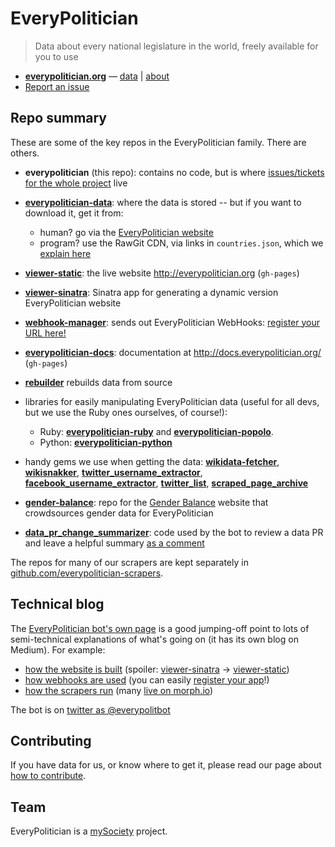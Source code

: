 # EveryPolitician

> Data about every national legislature in the world, freely available for you to use

- **[everypolitician.org](http://everypolitician.org)** —  [data](http://everypolitician.org/countries.html) | [about](http://docs.everypolitician.org/)
- [Report an issue](https://github.com/everypolitician/everypolitician/issues)

## Repo summary

These are some of the key repos in the EveryPolitician family. There are others.

- **everypolitician** (this repo): contains no code, but is where [issues/tickets for the whole project](https://github.com/everypolitician/everypolitician/issues) live

- **[everypolitician-data](https://github.com/everypolitician/everypolitician-data)**: where the data is stored -- but if you want to download it, get it from:
  - human? go via the [EveryPolitician website](http://everypolitician.org)
  - program? use the RawGit CDN, via links in `countries.json`, which we [explain here](http://docs.everypolitician.org/repo_structure.html)

- **[viewer-static](https://github.com/everypolitician/viewer-static)**: the live website http://everypolitician.org (`gh-pages`)

- **[viewer-sinatra](https://github.com/everypolitician/viewer-sinatra)**: Sinatra app for generating a dynamic version EveryPolitician website

- **[webhook-manager](https://github.com/everypolitician/webhook-manager)**: sends out EveryPolitician WebHooks: [register your URL here!](https://everypolitician-app-manager.herokuapp.com/)

- **[everypolitician-docs](https://github.com/everypolitician/everypolitician-docs)**: documentation at http://docs.everypolitician.org/ (`gh-pages`)

* **[rebuilder](https://github.com/everypolitician/rebuilder)** rebuilds data from source

- libraries for easily manipulating EveryPolitician data (useful for all devs, but we use the Ruby ones ourselves, of course!):
  - Ruby:
    **[everypolitician-ruby](https://github.com/everypolitician/everypolitician-ruby)**
    and **[everypolitician-popolo](https://github.com/everypolitician/everypolitician-popolo)**.
  - Python: **[everypolitician-python](https://github.com/everypolitician/everypolitician-python)**
- handy gems we use when getting the data:
  **[wikidata-fetcher](https://github.com/everypolitician/wikidata-fetcher)**,
  **[wikisnakker](https://github.com/everypolitician/wikisnakker])**,
  **[twitter_username_extractor](https://github.com/everypolitician/twitter_username_extractor])**,
  **[facebook_username_extractor](https://github.com/everypolitician/facebook_username_extractor)**,
  **[twitter_list](https://github.com/everypolitician/twitter_list)**,
  **[scraped_page_archive](https://github.com/everypolitician/scraped_page_archive)**
  
- **[gender-balance](https://github.com/everypolitician/gender-balance)**:
  repo for the [Gender Balance](http://www.gender-balance.org/) website that crowdsources gender data for EveryPolitician

- **[data_pr_change_summarizer](https://github.com/everypolitician/data_pr_change_summarizer)**:
  code used by the bot to review a data PR and leave a helpful summary [as a comment](https://medium.com/@everypolitician/i-m-a-bot-who-comments-d1d93b6cab63)

The repos for many of our scrapers are kept separately in [github.com/everypolitician-scrapers](https://github.com/everypolitician-scrapers).

## Technical blog

The [EveryPolitician bot's own page](http://docs.everypolitician.org/bot.html)
is a good jumping-off point to lots of semi-technical explanations of what's
going on (it has its own blog on Medium). For example:

* [how the website is built](https://medium.com/@everypolitician/how-i-build-the-everypolitician-website-6fd581867d10) (spoiler: [viewer-sinatra](https://github.com/everypolitician/viewer-sinatra) &rarr; [viewer-static](https://github.com/everypolitician/viewer-static))
* [how webhooks are used](https://medium.com/@everypolitician/i-webhooks-pass-it-on-703e35e9ee93) (you can easily [register your app](https://everypolitician-app-manager.herokuapp.com/)!)
* [how the scrapers run](https://medium.com/@everypolitician/getting-busy-with-scraper-data-957a2ddd9963) (many [live on morph.io](https://morph.io/everypolitician-scrapers))

The bot is on [twitter as @everypolitbot](https://twitter.com/everypolitbot)

## Contributing

If you have data for us, or know where to get it, please read our page about
[how to contribute](http://docs.everypolitician.org/contribute.html).

## Team

EveryPolitician is a [mySociety](https://www.mysociety.org) project.
